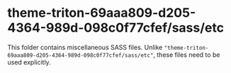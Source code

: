 # theme-triton-69aaa809-d205-4364-989d-098c0f77cfef/sass/etc

This folder contains miscellaneous SASS files. Unlike `"theme-triton-69aaa809-d205-4364-989d-098c0f77cfef/sass/etc"`, these files
need to be used explicitly.
